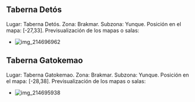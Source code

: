 ## Taberna Detós
Lugar: Taberna Detós.
Zona: Brakmar.
Subzona: Yunque.
Posición en el mapa: [-27,33].
Previsualización de los mapas o salas:
- ![img_214696962](https://media.discordapp.net/attachments/1115311447145193482/1115351698446229575/214696962.jpg)

## Taberna Gatokemao
Lugar: Taberna Gatokemao.
Zona: Brakmar.
Subzona: Yunque.
Posición en el mapa: [-28,38].
Previsualización de los mapas o salas:
- ![img_214695938](https://media.discordapp.net/attachments/1115311447145193482/1115351667592925276/214695938.jpg)